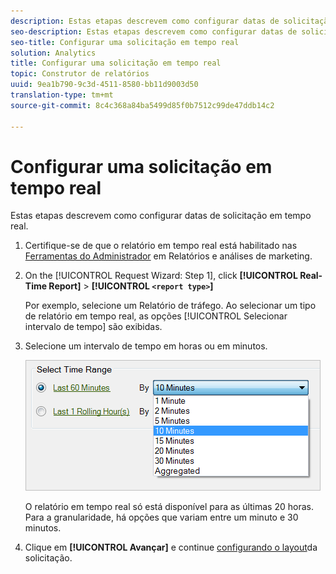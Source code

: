 ```yaml
---
description: Estas etapas descrevem como configurar datas de solicitação em tempo real.
seo-description: Estas etapas descrevem como configurar datas de solicitação em tempo real.
seo-title: Configurar uma solicitação em tempo real
solution: Analytics
title: Configurar uma solicitação em tempo real
topic: Construtor de relatórios
uuid: 9ea1b790-9c3d-4511-8580-bb11d9003d50
translation-type: tm+mt
source-git-commit: 8c4c368a84ba5499d85f0b7512c99de47ddb14c2

---
```



# Configurar uma solicitação em tempo real

Estas etapas descrevem como configurar datas de solicitação em tempo real.

1. Certifique-se de que o relatório em tempo real está habilitado nas [Ferramentas do Administrador](https://marketing.adobe.com/resources/help/en_US/reference/real_time_admin.html) em Relatórios e análises de marketing.
1. On the [!UICONTROL Request Wizard: Step 1], click **[!UICONTROL Real-Time Report]** &gt; **[!UICONTROL `<report type>`]**

   Por exemplo, selecione um Relatório de tráfego. Ao selecionar um tipo de relatório em tempo real, as opções [!UICONTROL Selecionar intervalo de tempo] são exibidas.

1. Selecione um intervalo de tempo em horas ou em minutos.

   ![Resultado da etapa](assets/real_time_select_date.png)

   O relatório em tempo real só está disponível para as últimas 20 horas. Para a granularidade, há opções que variam entre um minuto e 30 minutos.
1. Clique em **[!UICONTROL Avançar]** e continue [configurando o layout](/help/analyze/report-builder/layout/layout.md)da solicitação.

